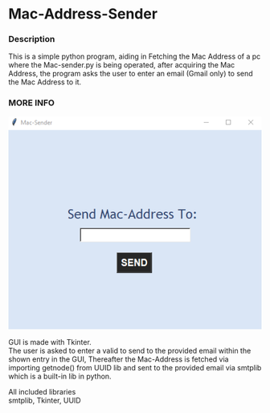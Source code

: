 # Mac-Address-Sender

### Description
This is a simple python program, aiding in Fetching the Mac Address of a pc where the Mac-sender.py is being operated, after acquiring the Mac Address, the program asks the user to enter an email (Gmail only) to send the Mac Address to it.

### MORE INFO
![GUI!](images/GUI.png)

GUI is made with Tkinter.\
The user is asked to enter a valid to send to the provided email within the shown entry in the GUI, Thereafter
the Mac-Address is fetched via importing getnode() from UUID lib and sent to the provided email via smtplib which is a built-in lib in python.

All included libraries\
smtplib, Tkinter, UUID
